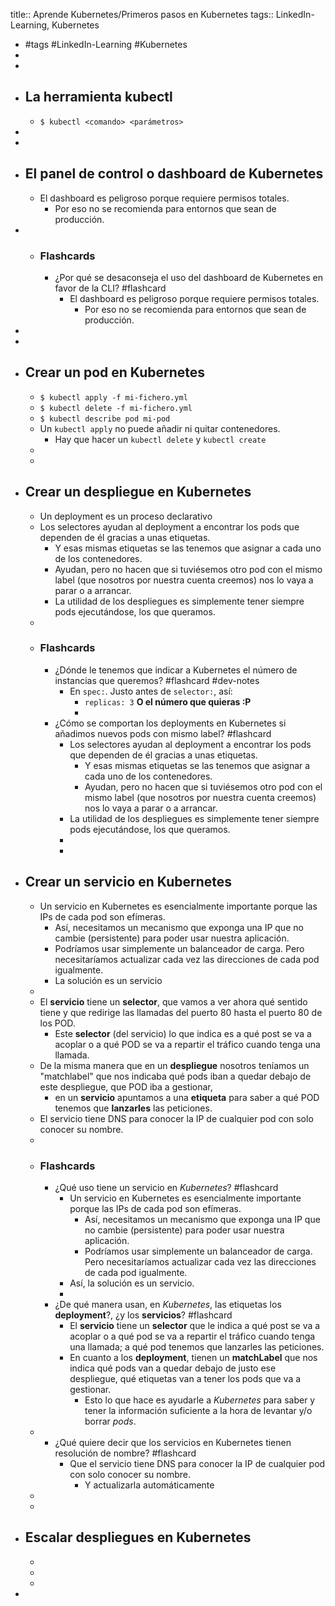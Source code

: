 title:: Aprende Kubernetes/Primeros pasos en Kubernetes
tags:: LinkedIn-Learning, Kubernetes

- #tags #LinkedIn-Learning #Kubernetes
-
-
- ## La herramienta kubectl
	- `$ kubectl <comando> <parámetros>`
-
-
- ## El panel de control o dashboard de Kubernetes
	- El dashboard es peligroso porque requiere permisos totales.
		- Por eso no se recomienda para entornos que sean de producción.
-
	- ### Flashcards
		- ¿Por qué se desaconseja el uso del dashboard de Kubernetes en favor de la CLI? #flashcard
			- El dashboard es peligroso porque requiere permisos totales.
				- Por eso no se recomienda para entornos que sean de producción.
-
-
- ## Crear un pod en Kubernetes
	- `$ kubectl apply -f mi-fichero.yml`
	- `$ kubectl delete -f mi-fichero.yml`
	- `$ kubectl describe pod mi-pod`
	- Un `kubectl apply` no puede añadir ni quitar contenedores.
		- Hay que hacer un `kubectl delete` y `kubectl create`
	-
	-
- ## Crear un despliegue en Kubernetes
	- Un deployment es un proceso declarativo
	- Los selectores ayudan al deployment a encontrar los pods que dependen de él gracias a unas etiquetas.
		- Y esas mismas etiquetas se las tenemos que asignar a cada uno de los contenedores.
		- Ayudan, pero no hacen que si tuviésemos otro pod con el mismo label (que nosotros por nuestra cuenta creemos) nos lo vaya a parar o a arrancar.
		- La utilidad de los despliegues es simplemente tener siempre pods ejecutándose, los que queramos.
	-
	- ### Flashcards
		- ¿Dónde le tenemos que indicar a Kubernetes el número de instancias que queremos? #flashcard #dev-notes
			- En `spec:`. Justo antes de `selector:`, así:
				- `replicas: 3` **O el número que quieras :P**
				-
		- ¿Cómo se comportan los deployments en Kubernetes si añadimos nuevos pods con mismo label? #flashcard
			- Los selectores ayudan al deployment a encontrar los pods que dependen de él gracias a unas etiquetas.
				- Y esas mismas etiquetas se las tenemos que asignar a cada uno de los contenedores.
				- Ayudan, pero no hacen que si tuviésemos otro pod con el mismo label (que nosotros por nuestra cuenta creemos) nos lo vaya a parar o a arrancar.
			- La utilidad de los despliegues es simplemente tener siempre pods ejecutándose, los que queramos.
			-
			-
- ## Crear un servicio en Kubernetes
	- Un servicio en Kubernetes es esencialmente importante porque las IPs de cada pod son efímeras.
		- Así, necesitamos un mecanismo que exponga una IP que no cambie (persistente) para poder usar nuestra aplicación.
		- Podríamos usar simplemente un balanceador de carga. Pero necesitaríamos actualizar cada vez las direcciones de cada pod igualmente.
		- La solución es un servicio
	-
	- El **servicio** tiene un **selector**, que vamos a ver ahora qué sentido tiene y que redirige las llamadas del puerto 80 hasta el puerto 80 de los POD.
		- Este **selector** (del servicio) lo que indica es a qué post se va a acoplar o a qué POD se va a repartir el tráfico cuando tenga una llamada.
	- De la misma manera que en un **despliegue** nosotros teníamos un "matchlabel" que nos indicaba qué pods iban a quedar debajo de este despliegue, que POD iba a gestionar,
		- en un **servicio** apuntamos a una **etiqueta** para saber a qué POD tenemos que **lanzarles** las peticiones.
	- El servicio tiene DNS para conocer la IP de cualquier pod con solo conocer su nombre.
	-
	- ### Flashcards
		- ¿Qué uso tiene un servicio en *Kubernetes*? #flashcard
			- Un servicio en Kubernetes es esencialmente importante porque las IPs de cada pod son efímeras.
				- Así, necesitamos un mecanismo que exponga una IP que no cambie (persistente) para poder usar nuestra aplicación.
				- Podríamos usar simplemente un balanceador de carga. Pero necesitaríamos actualizar cada vez las direcciones de cada pod igualmente.
			- Así, la solución es un servicio.
			-
		- ¿De qué manera usan, en *Kubernetes*, las etiquetas los **deployment**?, ¿y los **servicios**? #flashcard
			- El **servicio** tiene un **selector** que le indica a qué post se va a acoplar o a qué pod se va a repartir el tráfico cuando tenga una llamada; a qué pod tenemos que lanzarles las peticiones.
			- En cuanto a los **deployment**, tienen un **matchLabel** que nos indica qué pods van a quedar debajo de justo ese despliegue, qué etiquetas van a tener los pods que va a gestionar.
				- Esto lo que hace es ayudarle a *Kubernetes* para saber y tener la información suficiente a la hora de levantar y/o borrar *pods*.
	-
		- ¿Qué quiere decir que los servicios en Kubernetes tienen resolución de nombre? #flashcard
			- Que el servicio tiene DNS para conocer la IP de cualquier pod con solo conocer su nombre.
				- Y actualizarla automáticamente
	-
	-
- ## Escalar despliegues en Kubernetes
	-
	-
	-
-